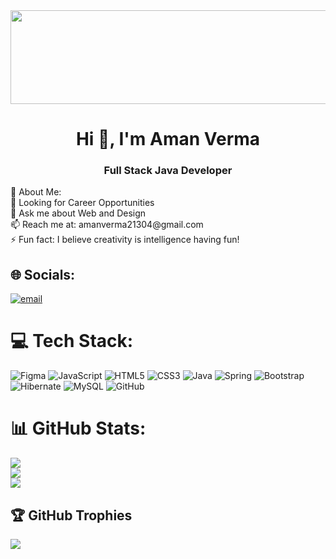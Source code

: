 <a href="https://amxn47.io">
  <img src="https://i.redd.it/dp2kuk914o9y.gif"
       style="width: 100vw; height: 150px; object-fit: cover; display: block;">
</a>
<div>
<h1 align="center">Hi 👋, I'm Aman Verma</h1>
<h3 align="center">Full Stack Java Developer</h3>
</div>
💫 About Me:<br>🤝 Looking for Career Opportunities<br>💬 Ask me about Web and Design<br>📫 Reach me at: amanverma21304@gmail.com<br>⚡ Fun fact: I believe creativity is intelligence having fun!


## 🌐 Socials:
[![email](https://img.shields.io/badge/Email-D14836?logo=gmail&logoColor=white)](mailto:amanverma21304@gmail.com) 

# 💻 Tech Stack:
![Figma](https://img.shields.io/badge/figma-%23F24E1E.svg?style=for-the-badge&logo=figma&logoColor=white)
![JavaScript](https://img.shields.io/badge/javascript-%23323330.svg?style=for-the-badge&logo=javascript&logoColor=%23F7DF1E)
![HTML5](https://img.shields.io/badge/html5-%23E34F26.svg?style=for-the-badge&logo=html5&logoColor=white)
![CSS3](https://img.shields.io/badge/css3-%231572B6.svg?style=for-the-badge&logo=css3&logoColor=white)
![Java](https://img.shields.io/badge/java-%23ED8B00.svg?style=for-the-badge&logo=openjdk&logoColor=white)
![Spring](https://img.shields.io/badge/spring-%236DB33F.svg?style=for-the-badge&logo=spring&logoColor=white)
![Bootstrap](https://img.shields.io/badge/bootstrap-%238511FA.svg?style=for-the-badge&logo=bootstrap&logoColor=white)
![Hibernate](https://img.shields.io/badge/Hibernate-59666C?style=for-the-badge&logo=Hibernate&logoColor=white)
![MySQL](https://img.shields.io/badge/mysql-4479A1.svg?style=for-the-badge&logo=mysql&logoColor=white)
![GitHub](https://img.shields.io/badge/github-%23121011.svg?style=for-the-badge&logo=github&logoColor=white)
# 📊 GitHub Stats:
![](https://github-readme-stats.vercel.app/api?username=amxn47&theme=highcontrast&hide_border=true&include_all_commits=true&count_private=false)<br/>
![](https://nirzak-streak-stats.vercel.app/?user=amxn47&theme=highcontrast&hide_border=true)<br/>
![](https://github-readme-stats.vercel.app/api/top-langs/?username=amxn47&theme=highcontrast&hide_border=true&include_all_commits=true&count_private=false&layout=compact)

## 🏆 GitHub Trophies
![](https://github-profile-trophy.vercel.app/?username=amxn47&theme=radical&no-frame=false&no-bg=true&margin-w=4)
